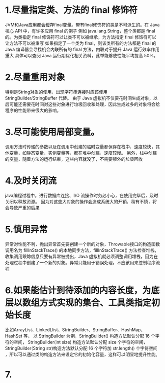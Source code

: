 # 1.尽量指定类、方法的 final 修饰符

JVM和Java应用都会缓存final变量。带有final修饰符的类是不可派生的。在 Java 核心 API 中，有许多应用 final 的例子
例如 java.lang.String，整个类都是 final 的。为类指定 final 修饰符可以让类不可以被继承，为方法指定 final 修饰符可以让方法不可以被重写
如果指定了一个类为 final，则该类所有的方法都是 final 的Java 编译器会寻找机会内联所有的 final 方法，内联对于提升 Java 运行效率作用重大
具体可以查阅 Java 运行期优化相关资料，此举能够使性能平均提高 50%。

# 2.尽量重用对象

特别是String对象的使用，出现字符串连接时应该使用 StringBuilder/StringBuffer 代替。
由于 Java 虚拟机不仅要花时间生成对象，以后可能还需要花时间对这些对象进行垃圾回收和处理，因此生成过多的对象将会给程序的性能带来很大的影响。

# 3.尽可能使用局部变量。

调用方法时传递的参数以及在调用中创建的临时变量都保存在栈中，速度较快，其他变量，如静态变量、实例变量等，都在堆中创建，速度较慢。
另外，栈中创建的变量，随着方法的运行结束，这些内容就没了，不需要额外的垃圾回收

# 4.及时关闭流

java编程过程中，进行数据库连接、I/O 流操作时务必小心，在使用完毕后，及时关闭以释放资源。
因为对这些大对象的操作会造成系统大的开销，稍有不慎，将会导致严重的后果

# 5.慎用异常

异常对性能不利，抛出异常首先要创建一个新的对象，Throwable接口的构造函数调用名为 fillInStackTrace() 的本地同步方法，fillInStackTrace() 方法检查堆栈，
收集调用跟踪信息只要有异常被抛出，Java 虚拟机就必须调整调用堆栈，因为在处理过程中创建了一个新的对象。异常只能用于错误处理，不应该用来控制程序流程

# 6.如果能估计到待添加的内容长度，为底层以数组方式实现的集合、工具类指定初始长度

比如ArrayList、LinkedLlist、StringBuilder、StringBuffer、HashMap、HashSet 等，
以 StringBuilder 为例，StringBuilder() 构造方法默认分配 16 个字符的空间，
StringBuilder(int size) 构造方法默认分配 size 个字符的空间，StringBuilder(String str)构造方法默认分配 16 个字符加 str.length() 个字符空间
，所以可以通过类的构造方法来设定它的初始化容量，这样可以明显地提升性能。

# 7.

